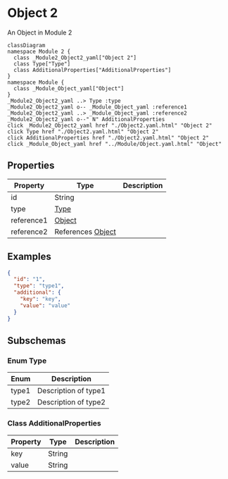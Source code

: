 # Object 2


An Object in Module 2
```mermaid
classDiagram
namespace Module 2 {
  class _Module2_Object2_yaml["Object 2"]
  class Type["Type"]
  class AdditionalProperties["AdditionalProperties"]
}
namespace Module {
  class _Module_Object_yaml["Object"]
}
_Module2_Object2_yaml ..> Type :type
_Module2_Object2_yaml o-- _Module_Object_yaml :reference1
_Module2_Object2_yaml ..> _Module_Object_yaml :reference2
_Module2_Object2_yaml o--" N" AdditionalProperties 
click _Module2_Object2_yaml href "./Object2.yaml.html" "Object 2"
click Type href "./Object2.yaml.html" "Object 2"
click AdditionalProperties href "./Object2.yaml.html" "Object 2"
click _Module_Object_yaml href "../Module/Object.yaml.html" "Object"
```



## Properties
| Property | Type | Description |
|------|------|-------------|
| id | String |  |
| type | [Type](#Type) |  |
| reference1 | [Object](../Module/Object.yaml.md) |  |
| reference2 | References [Object](../Module/Object.yaml.md) |  |

## Examples
```json
{
  "id": "1",
  "type": "type1",
  "additional": {
    "key": "key",
    "value": "value"
  }
}
```


## Subschemas
### Enum Type

| Enum | Description |
|------|-------------|
| type1 | Description of type1 |
| type2 | Description of type2 |


### Class AdditionalProperties


| Property | Type | Description |
|------|------|-------------|
| key | String |  |
| value | String |  |



